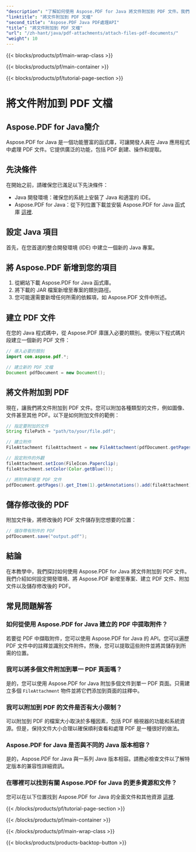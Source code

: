```yaml
---
"description": "了解如何使用 Aspose.PDF for Java 將文件附加到 PDF 文件。我們的逐步指南使 PDF 操作變得輕而易舉。"
"linktitle": "將文件附加到 PDF 文檔"
"second_title": "Aspose.PDF Java PDF處理API"
"title": "將文件附加到 PDF 文檔"
"url": "/zh-hant/java/pdf-attachments/attach-files-pdf-documents/"
"weight": 10
---
```


{{< blocks/products/pf/main-wrap-class >}}

{{< blocks/products/pf/main-container >}}

{{< blocks/products/pf/tutorial-page-section >}}

# 將文件附加到 PDF 文檔


## Aspose.PDF for Java簡介

Aspose.PDF for Java 是一個功能豐富的函式庫，可讓開發人員在 Java 應用程式中處理 PDF 文件。它提供廣泛的功能，包括 PDF 創建、操作和提取。

## 先決條件

在開始之前，請確保您已滿足以下先決條件：

- Java 開發環境：確保您的系統上安裝了 Java 和適當的 IDE。
- Aspose.PDF for Java：從下列位置下載並安裝 Aspose.PDF for Java 函式庫 [這裡](https://releases。aspose.com/pdf/java/).

## 設定 Java 項目

首先，在您首選的整合開發環境 (IDE) 中建立一個新的 Java 專案。

## 將 Aspose.PDF 新增到您的項目

1. 從網站下載 Aspose.PDF for Java 函式庫。
2. 將下載的 JAR 檔案新增至專案的類別路徑。
3. 您可能還需要新增任何所需的依賴項，如 Aspose.PDF 文件中所述。

## 建立 PDF 文件

在您的 Java 程式碼中，從 Aspose.PDF 庫匯入必要的類別。使用以下程式碼片段建立一個新的 PDF 文件：

```java
// 導入必要的類別
import com.aspose.pdf.*;

// 建立新的 PDF 文檔
Document pdfDocument = new Document();
```

## 將文件附加到 PDF

現在，讓我們將文件附加到 PDF 文件。您可以附加各種類型的文件，例如圖像、文件甚至其他 PDF。以下是如何附加文件的範例：

```java
// 指定要附加的文件
String filePath = "path/to/your/file.pdf";

// 建立附件
FileAttachment fileAttachment = new FileAttachment(pdfDocument.getPages().get_Item(1), filePath);

// 設定附件的外觀
fileAttachment.setIcon(FileIcon.Paperclip);
fileAttachment.setColor(Color.getBlue());

// 將附件新增至 PDF 文件
pdfDocument.getPages().get_Item(1).getAnnotations().add(fileAttachment);
```

## 儲存修改後的 PDF

附加文件後，將修改後的 PDF 文件儲存到您想要的位置：

```java
// 儲存帶有附件的 PDF
pdfDocument.save("output.pdf");
```

## 結論

在本教學中，我們探討如何使用 Aspose.PDF for Java 將文件附加到 PDF 文件。我們介紹如何設定開發環境、將 Aspose.PDF 新增至專案、建立 PDF 文件、附加文件以及儲存修改後的 PDF。

## 常見問題解答

### 如何從使用 Aspose.PDF for Java 建立的 PDF 中提取附件？

若要從 PDF 中擷取附件，您可以使用 Aspose.PDF for Java 的 API。您可以遍歷 PDF 文件中的註釋並識別文件附件。然後，您可以提取這些附件並將其儲存到所需的位置。

### 我可以將多個文件附加到單一 PDF 頁面嗎？

是的，您可以使用 Aspose.PDF for Java 附加多個文件到單一 PDF 頁面。只需建立多個 `FileAttachment` 物件並將它們添加到頁面的註釋中。

### 我可以附加到 PDF 的文件是否有大小限制？

可以附加到 PDF 的檔案大小取決於多種因素，包括 PDF 檢視器的功能和系統資源。但是，保持文件大小合理以確保順利查看和處理 PDF 是一種很好的做法。

### Aspose.PDF for Java 是否與不同的 Java 版本相容？

是的，Aspose.PDF for Java 與一系列 Java 版本相容。請務必檢查文件以了解特定版本的兼容性詳細資訊。

### 在哪裡可以找到有關 Aspose.PDF for Java 的更多資源和文件？

您可以在以下位置找到 Aspose.PDF for Java 的全面文件和其他資源 [這裡](https://reference。aspose.com/pdf/java/).

{{< /blocks/products/pf/tutorial-page-section >}}

{{< /blocks/products/pf/main-container >}}

{{< /blocks/products/pf/main-wrap-class >}}

{{< blocks/products/products-backtop-button >}}
